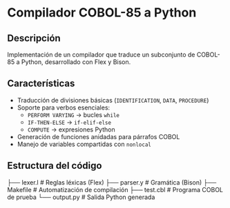 # Compilador COBOL-85 a Python

## Descripción
Implementación de un compilador que traduce un subconjunto de COBOL-85 a Python, desarrollado con Flex y Bison.

## Características
- Traducción de divisiones básicas (`IDENTIFICATION`, `DATA`, `PROCEDURE`)
- Soporte para verbos esenciales:
  - `PERFORM VARYING` → bucles `while`
  - `IF-THEN-ELSE` → `if-elif-else`
  - `COMPUTE` → expresiones Python
- Generación de funciones anidadas para párrafos COBOL
- Manejo de variables compartidas con `nonlocal`

## Estructura del código
├── lexer.l # Reglas léxicas (Flex)
├── parser.y # Gramática (Bison)
├── Makefile # Automatización de compilación
├── test.cbl # Programa COBOL de prueba
└── output.py # Salida Python generada
